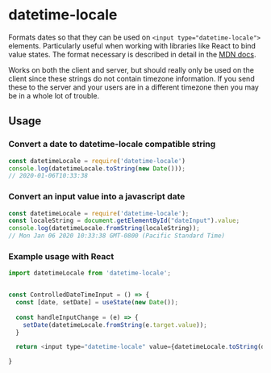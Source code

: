 # datetime-locale

Formats dates so that they can be used on `<input type="datetime-locale">` elements. Particularly useful when working with libraries like React to bind value states. The format necessary is described in detail in the [MDN docs](https://developer.mozilla.org/en-US/docs/Web/HTML/Date_and_time_formats#Local_date_and_time_strings).

Works on both the client and server, but should really only be used on the client since these strings do not contain timezone information. If you send these to the server and your users are in a different timezone then you may be in a whole lot of trouble.

## Usage

### Convert a date to datetime-locale compatible string

```js
const datetimeLocale = require('datetime-locale')
console.log(datetimeLocale.toString(new Date()));
// 2020-01-06T10:33:38
```

### Convert an input value into a javascript date

```js
const datetimeLocale = require('datetime-locale');
const localeString = document.getElementById("dateInput").value;
console.log(datetimeLocale.fromString(localeString));
// Mon Jan 06 2020 10:33:38 GMT-0800 (Pacific Standard Time)
```

### Example usage with React

```js
import datetimeLocale from 'datetime-locale';


const ControlledDateTimeInput = () => {
  const [date, setDate] = useState(new Date());
  
  const handleInputChange = (e) => {
    setDate(datetimeLocale.fromString(e.target.value));
  }

  return <input type="datetime-locale" value={datetimeLocale.toString(date)} />

}

```